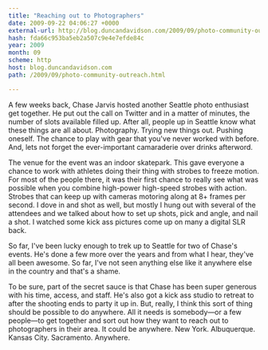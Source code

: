 ```yaml
---
title: "Reaching out to Photographers"
date: 2009-09-22 04:06:27 +0000
external-url: http://blog.duncandavidson.com/2009/09/photo-community-outreach.html
hash: fda66c953ba5eb2a507c9e4e7efde84c
year: 2009
month: 09
scheme: http
host: blog.duncandavidson.com
path: /2009/09/photo-community-outreach.html

---
```


A few weeks back, Chase Jarvis hosted another Seattle photo enthusiast get together. He put out the call on Twitter and in a matter of minutes, the number of slots available filled up. After all, people up in Seattle know what these things are all about. Photography. Trying new things out. Pushing oneself. The chance to play with gear that you've never worked with before. And, lets not forget the ever-important camaraderie over drinks afterword.





The venue for the event was an indoor skatepark. This gave everyone a chance to work with athletes doing their thing with strobes to freeze motion. For most of the people there, it was their first chance to really see what was possible when you combine high-power high-speed strobes with action. Strobes that can keep up with cameras motoring along at 8+ frames per second. I dove in and shot as well, but mostly I hung out with several of the attendees and we talked about how to set up shots, pick and angle, and nail a shot. I watched some kick ass pictures come up on many a digital SLR back.





So far, I've been lucky enough to trek up to Seattle for two of Chase's events. He's done a few more over the years and from what I hear, they've all been awesome. So far, I've not seen anything else like it anywhere else in the country and that's a shame.


To be sure, part of the secret sauce is that Chase has been super generous with his time, access, and staff. He's also got a kick ass studio to retreat to after the shooting ends to party it up in. But, really, I think this sort of thing should be possible to do anywhere. All it needs is somebody—or a few people—to get together and sort out how they want to reach out to photographers in their area. It could be anywhere. New York. Albuquerque. Kansas City. Sacramento. Anywhere.


